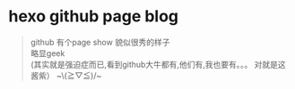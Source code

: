   #  hexo github page blog 
  

> github  有个page show 貌似很秀的样子  
略显geek  
(其实就是强迫症而已,看到github大牛都有,他们有,我也要有。。。 对就是这酱紫）
\~\\(≧▽≦)/~
